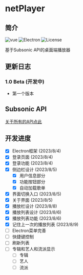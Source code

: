 # netPlayer

## 简介

![vue](https://img.shields.io/badge/vue.js-2.6-green?logo=vue.js)
![Electron](https://img.shields.io/badge/Electron-13-white?logo=electron)
![License](https://img.shields.io/badge/License-MIT-dark_green)

基于Subsonic API的桌面端播放器

## 更新日志

### 1.0 Beta (开发中)
- 第一个版本

## Subsonic API

[关于所有的API点此](http://www.subsonic.org/pages/api.jsp)

## 开发进度

- [x] Electron框架 (2023/8/4)
- [x] 登录页面 (2023/8/4)
- [x] 登录功能 (2023/8/4)
- [x] 侧边栏设计 (2023/8/5)
  - [x] 用户信息部分
  - [x] 功能按钮部分
  - [x] 自动加载歌单
- [x] 界面切换入口 (2023/8/5)
- [x] 关于界面 (2023/8/5)
- [x] 播放栏设计 (2023/8/8)
- [x] 播放列表设计 (2023/8/6)
- [x] 播放列表功能 (2023/8/6)
- [x] 记住上一次的播放列表 (2023/8/9)
- [ ] Electron菜单完善
- [ ] 快捷键控制
- [ ] 刷新列表
- [ ] 专辑和艺人和流派显示
  - [ ] 专辑
  - [ ] 艺人
  - [ ] 流派